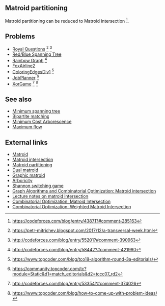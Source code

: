 ## Matroid partitioning
Matroid partitioning can be reduced to Matroid intersection [^8].

## Problems
- [Royal Questions](http://codeforces.com/contest/875/problem/F) [^6] [^7]
- [Red/Blue Spanning Tree](https://open.kattis.com/problems/redbluetree)
- [Rainbow Graph](https://open.kattis.com/problems/rainbowgraph) [^1]
- [FoxAirline2](https://community.topcoder.com/stat?c=problem_statement&pm=14194&rd=16689)
- [ColoringEdgesDiv1](https://community.topcoder.com/stat?c=problem_statement&pm=14909&rd=17198) [^2]
- [JobPlanner](https://community.topcoder.com/stat?c=problem_statement&pm=6177) [^3]
- [XorGame](https://contest.yandex.com/algorithm2017/contest/4737/problems/F/) [^4] [^5]

## See also
- [Minimum spanning tree]()
- [Bipartite matching]()
- [Minimum Cost Arborescence]()
- [Maximum flow]()

## External links
- [Matroid](https://en.wikipedia.org/wiki/Matroid)
- [Matroid intersection](https://en.wikipedia.org/wiki/Matroid_intersection)
- [Matroid partitioning](https://en.wikipedia.org/wiki/Matroid_partitioning)
- [Dual matroid](https://en.wikipedia.org/wiki/Dual_matroid)
- [Graphic matroid](https://en.wikipedia.org/wiki/Graphic_matroid)
- [Arboricity](https://en.wikipedia.org/wiki/Arboricity)
- [Shannon switching game](https://en.wikipedia.org/wiki/Shannon_switching_game)
- [Graph Algorithms and Combinatorial Optimization: Matroid intersection](https://web.archive.org/web/20170829154005/http://www.utdallas.edu/~kam093020/papers/matroid-intersection.pdf)
- [Lecture notes on matroid intersection](http://math.mit.edu/~goemans/18433S11/matroid-intersect-notes.pdf)
- [Combinatorial Optimization: Matroid Intersection](https://courses.engr.illinois.edu/cs598csc/sp2010/Lectures/Lecture17.pdf)
- [Combinatorial Optimization: Weighted Matroid Intersection](https://courses.engr.illinois.edu/cs598csc/sp2010/Lectures/Lecture18.pdf)

[^1]: <http://codeforces.com/blog/entry/58442?#comment-421990>
[^2]: <https://www.topcoder.com/blog/tco18-algorithm-round-3a-editorials/>
[^3]: <https://community.topcoder.com/tc?module=Static&d1=match_editorials&d2=tccc07_rd2>
[^4]: <http://codeforces.com/blog/entry/53354?#comment-374026>
[^5]: <https://www.topcoder.com/blog/how-to-come-up-with-problem-ideas/>
[^6]: <https://petr-mitrichev.blogspot.com/2017/12/a-transversal-week.html>
[^7]: <http://codeforces.com/blog/entry/55201?#comment-390963>
[^8]: <https://codeforces.com/blog/entry/43871?#comment-285163>